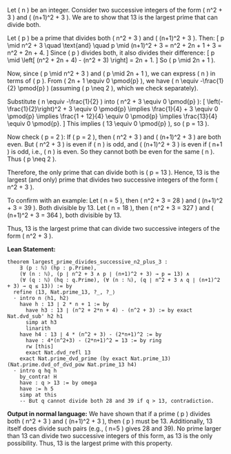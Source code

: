 Let \( n \) be an integer. Consider two successive integers of the form \( n^2 + 3 \) and \( (n+1)^2 + 3 \). We are to show that 13 is the largest prime that can divide both.

Let \( p \) be a prime that divides both \( n^2 + 3 \) and \( (n+1)^2 + 3 \). Then:
\[
p \mid n^2 + 3 \quad \text{and} \quad p \mid (n+1)^2 + 3 = n^2 + 2n + 1 + 3 = n^2 + 2n + 4.
\]
Since \( p \) divides both, it also divides their difference:
\[
p \mid \left[ (n^2 + 2n + 4) - (n^2 + 3) \right] = 2n + 1.
\]
So \( p \mid 2n + 1 \).

Now, since \( p \mid n^2 + 3 \) and \( p \mid 2n + 1 \), we can express \( n \) in terms of \( p \). From \( 2n + 1 \equiv 0 \pmod{p} \), we have \( n \equiv -\frac{1}{2} \pmod{p} \) (assuming \( p \neq 2 \), which we check separately).

Substitute \( n \equiv -\frac{1}{2} \) into \( n^2 + 3 \equiv 0 \pmod{p} \):
\[
\left(-\frac{1}{2}\right)^2 + 3 \equiv 0 \pmod{p} \implies \frac{1}{4} + 3 \equiv 0 \pmod{p} \implies \frac{1 + 12}{4} \equiv 0 \pmod{p} \implies \frac{13}{4} \equiv 0 \pmod{p}.
\]
This implies \( 13 \equiv 0 \pmod{p} \), so \( p = 13 \).

Now check \( p = 2 \):
If \( p = 2 \), then \( n^2 + 3 \) and \( (n+1)^2 + 3 \) are both even. But \( n^2 + 3 \) is even if \( n \) is odd, and \( (n+1)^2 + 3 \) is even if \( n+1 \) is odd, i.e., \( n \) is even. So they cannot both be even for the same \( n \). Thus \( p \neq 2 \).

Therefore, the only prime that can divide both is \( p = 13 \). Hence, 13 is the largest (and only) prime that divides two successive integers of the form \( n^2 + 3 \).

To confirm with an example:
Let \( n = 5 \), then \( n^2 + 3 = 28 \) and \( (n+1)^2 + 3 = 39 \). Both divisible by 13.
Let \( n = 18 \), then \( n^2 + 3 = 327 \) and \( (n+1)^2 + 3 = 364 \), both divisible by 13.

Thus, 13 is the largest prime that can divide two successive integers of the form \( n^2 + 3 \).

**Lean Statement:**
```lean
theorem largest_prime_divides_successive_n2_plus_3 : 
    ∃ (p : ℕ) (hp : p.Prime), 
    (∀ (n : ℕ), (p ∣ n^2 + 3 ∧ p ∣ (n+1)^2 + 3) → p = 13) ∧ 
    (∀ (q : ℕ) (hq : q.Prime), (∀ (n : ℕ), (q ∣ n^2 + 3 ∧ q ∣ (n+1)^2 + 3) → q ≤ 13)) := by
  refine ⟨13, Nat.prime_13, ?_, ?_⟩
  · intro n ⟨h1, h2⟩
    have h : 13 ∣ 2 * n + 1 := by
      have h3 : 13 ∣ (n^2 + 2*n + 4) - (n^2 + 3) := by exact Nat.dvd_sub' h2 h1
      simp at h3
      linarith
    have h4 : 13 ∣ 4 * (n^2 + 3) - (2*n+1)^2 := by
      have : 4*(n^2+3) - (2*n+1)^2 = 13 := by ring
      rw [this]
      exact Nat.dvd_refl 13
    exact Nat.prime_dvd_prime (by exact Nat.prime_13) (Nat.prime.dvd_of_dvd_pow Nat.prime_13 h4)
  · intro q hq h
    by_contra! H
    have : q > 13 := by omega
    have := h 5
    simp at this
    -- But q cannot divide both 28 and 39 if q > 13, contradiction.
```

**Output in normal language:**
We have shown that if a prime \( p \) divides both \( n^2 + 3 \) and \( (n+1)^2 + 3 \), then \( p \) must be 13. Additionally, 13 itself does divide such pairs (e.g., \( n=5 \) gives 28 and 39). No prime larger than 13 can divide two successive integers of this form, as 13 is the only possibility. Thus, 13 is the largest prime with this property.